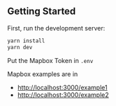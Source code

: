 ## Getting Started

First, run the development server:

```bash
yarn install
yarn dev
```

Put the Mapbox Token in `.env`

Mapbox examples are in

- [http://localhost:3000/example1](http://localhost:3000/example1)
- [http://localhost:3000/example2](http://localhost:3000/example2)
